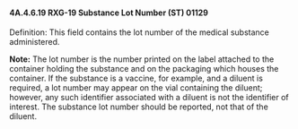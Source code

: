 #### 4A.4.6.19 RXG-19 Substance Lot Number (ST) 01129

Definition: This field contains the lot number of the medical substance administered.

**Note:** The lot number is the number printed on the label attached to the container holding the substance and on the packaging which houses the container. If the substance is a vaccine, for example, and a diluent is required, a lot number may appear on the vial containing the diluent; however, any such identifier associated with a diluent is not the identifier of interest. The substance lot number should be reported, not that of the diluent.
